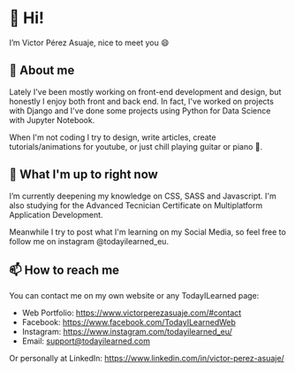 # 👋 Hi! 

I’m Victor Pérez Asuaje, nice to meet you 😄

## 👀 About me

Lately I've been mostly working on front-end development and design, but honestly I enjoy both front and back end. In fact, I've worked on projects with Django and I've done some projects using Python for Data Science with Jupyter Notebook. 

When I'm not coding I try to design, write articles, create tutorials/animations for
youtube, or just chill playing guitar or piano 🎵.


## 🌱 What I'm up to right now

I’m currently deepening my knowledge on CSS, SASS and Javascript. I'm also studying for the Advanced Tecnician Certificate on Multiplatform Application Development. 

Meanwhile I try to post what I'm learning on my Social Media, so feel free to follow me on instagram @todayilearned_eu.


## 📫 How to reach me

You can contact me on my own website or any TodayILearned page:

- Web Portfolio: https://www.victorperezasuaje.com/#contact
- Facebook: https://www.facebook.com/TodayILearnedWeb
- Instagram: https://www.instagram.com/todayilearned_eu/
- Email: support@todayilearned.com

Or personally at LinkedIn: https://www.linkedin.com/in/victor-perez-asuaje/

<!---
VictorPerezAsuaje/VictorPerezAsuaje is a ✨ special ✨ repository because its `README.md` (this file) appears on your GitHub profile.
You can click the Preview link to take a look at your changes.
--->
